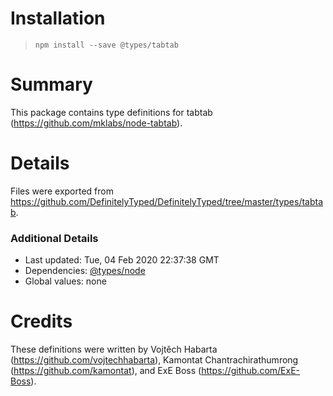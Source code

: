 # Installation
> `npm install --save @types/tabtab`

# Summary
This package contains type definitions for tabtab (https://github.com/mklabs/node-tabtab).

# Details
Files were exported from https://github.com/DefinitelyTyped/DefinitelyTyped/tree/master/types/tabtab.

### Additional Details
 * Last updated: Tue, 04 Feb 2020 22:37:38 GMT
 * Dependencies: [@types/node](https://npmjs.com/package/@types/node)
 * Global values: none

# Credits
These definitions were written by Vojtěch Habarta (https://github.com/vojtechhabarta), Kamontat Chantrachirathumrong (https://github.com/kamontat), and ExE Boss (https://github.com/ExE-Boss).
